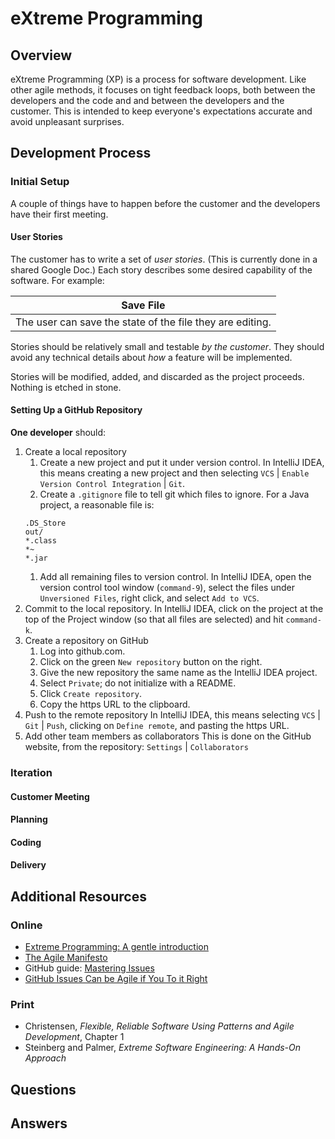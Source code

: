 # eXtreme Programming
## Overview
eXtreme Programming (XP) is a process for software development. Like other agile methods, it focuses on tight feedback loops, both between the developers and the code and and between the developers and the customer. This is intended to keep everyone's expectations accurate and avoid unpleasant surprises.
## Development Process
### Initial Setup
A couple of things have to happen before the customer and the developers have their first meeting.
#### User Stories
The customer has to write a set of *user stories*. (This is currently done in a shared Google Doc.) Each story describes some desired capability of the software. For example:

| Save File |
|-|
|The user can save the state of the file they are editing.|

Stories should be relatively small and testable *by the customer*. They should avoid any technical details about *how* a feature will be implemented.

Stories will be modified, added, and discarded as the project proceeds. Nothing is etched in stone.
#### Setting Up a GitHub Repository
**One developer** should:
1. Create a local repository
   1. Create a new project and put it under version control. In IntelliJ IDEA, this means creating a new project and then selecting `VCS` | `Enable Version Control Integration` | `Git`.
   1. Create a `.gitignore` file to tell git which files to ignore. For a Java project, a reasonable file is:
   ```
   .DS_Store
   out/
   *.class
   *~
   *.jar
   ```
   1. Add all remaining files to version control. In IntelliJ IDEA, open the version control tool window (`command-9`), select the files under `Unversioned Files`, right click, and select `Add to VCS`.
1. Commit to the local repository. In IntelliJ IDEA, click on the project at the top of the Project window (so that all files are selected) and hit `command-k`.
1. Create a repository on GitHub
   1. Log into github.com.
   1. Click on the green `New repository` button on the right.
   1. Give the new repository the same name as the IntelliJ IDEA project.
   1. Select `Private`; do not initialize with a README.
   1. Click `Create repository`.
   1. Copy the https URL to the clipboard.
1. Push to the remote repository
In IntelliJ IDEA, this means selecting `VCS` | `Git` | `Push`, clicking on `Define remote`, and pasting the https URL.
1. Add other team members as collaborators
This is done on the GitHub website, from the repository: `Settings` | `Collaborators`  
### Iteration
#### Customer Meeting
#### Planning
#### Coding
#### Delivery
## Additional Resources
### Online
- [Extreme Programming: A gentle introduction](http://www.extremeprogramming.org/)
- [The Agile Manifesto](https://agilemanifesto.org/)
- GitHub guide: [Mastering Issues](https://guides.github.com/features/issues/)
- [GitHub Issues Can be Agile if You To it Right](https://zube.io/blog/agile-project-management-workflow-for-github-issues/)
### Print
- Christensen, *Flexible, Reliable Software Using Patterns and Agile Development*, Chapter 1
- Steinberg and Palmer, *Extreme Software Engineering: A Hands-On Approach*
## Questions
## Answers
